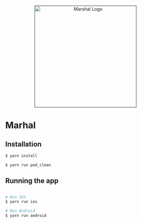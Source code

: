 <p align="center">
  <a href="" target="blank"><img src="https://carta.ua/img/80/39/photo_5e1da59638d527.20953980.jpg" width="320" alt="Marshal Logo" /></a>
</p>

# Marhal

## Installation

```bash
$ yarn install

$ yarn run pod_clean
```

## Running the app

```bash

# Run IOS
$ yarn run ios

# Run Android
$ yarn run android
```